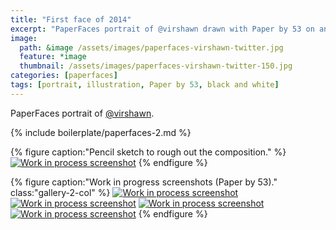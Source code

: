 ```yaml
---
title: "First face of 2014"
excerpt: "PaperFaces portrait of @virshawn drawn with Paper by 53 on an iPad."
image: 
  path: &image /assets/images/paperfaces-virshawn-twitter.jpg 
  feature: *image
  thumbnail: /assets/images/paperfaces-virshawn-twitter-150.jpg
categories: [paperfaces]
tags: [portrait, illustration, Paper by 53, black and white]
---
```


PaperFaces portrait of [@virshawn](https://twitter.com/virshawn).

{% include boilerplate/paperfaces-2.md %}

{% figure caption:"Pencil sketch to rough out the composition." %}
[![Work in process screenshot](/assets/images/paperfaces-virshawn-process-1-750.jpg)](/assets/images/paperfaces-virshawn-process-1-lg.jpg)
{% endfigure %}

{% figure caption:"Work in progress screenshots (Paper by 53)." class:"gallery-2-col" %}
[![Work in process screenshot](/assets/images/paperfaces-virshawn-process-2-600.jpg)](/assets/images/paperfaces-virshawn-process-2-lg.jpg)
[![Work in process screenshot](/assets/images/paperfaces-virshawn-process-3-600.jpg)](/assets/images/paperfaces-virshawn-process-3-lg.jpg)
[![Work in process screenshot](/assets/images/paperfaces-virshawn-process-4-600.jpg)](/assets/images/paperfaces-virshawn-process-4-lg.jpg)
[![Work in process screenshot](/assets/images/paperfaces-virshawn-process-5-600.jpg)](/assets/images/paperfaces-virshawn-process-5-lg.jpg)
{% endfigure %}
